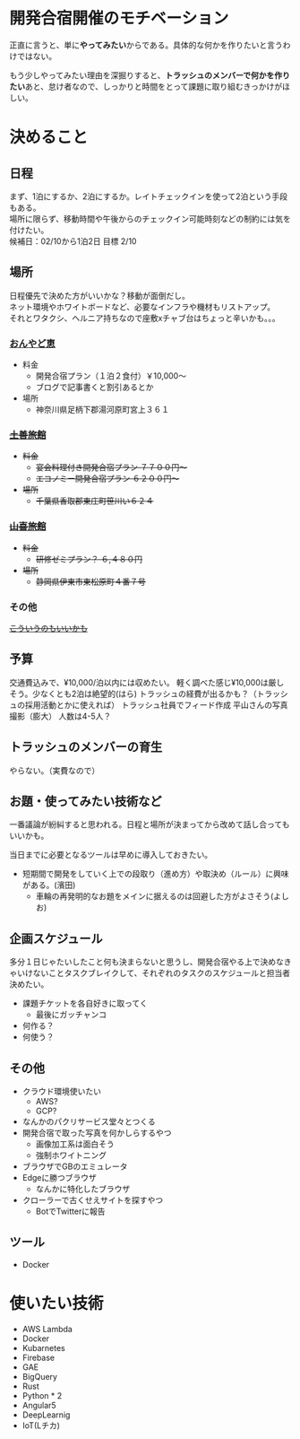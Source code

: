 # 開発合宿開催のモチベーション
正直に言うと、単に**やってみたい**からである。具体的な何かを作りたいと言うわけではない。

もう少しやってみたい理由を深掘りすると、**トラッシュのメンバーで何かを作りたい**あと、怠け者なので、しっかりと時間をとって課題に取り組むきっかけがほしい。


# 決めること
## 日程
まず、1泊にするか、2泊にするか。レイトチェックインを使って2泊という手段もある。  
場所に限らず、移動時間や午後からのチェックイン可能時刻などの制約には気を付けたい。  
候補日：02/10から1泊2日
目標 2/10


## 場所
日程優先で決めた方がいいかな？移動が面倒だし。  
ネット環境やホワイトボードなど、必要なインフラや機材もリストアップ。  
それとワタクシ、ヘルニア持ちなので座敷xチャブ台はちょっと辛いかも。。。

### [おんやど恵](http://www.onyadomegumi.co.jp/plan3_lp/)
* 料金
  - 開発合宿プラン（１泊２食付）￥10,000～
  - ブログで記事書くと割引あるとか
* 場所
  - 神奈川県足柄下郡湯河原町宮上３６１

### ~~[土善旅館](http://www.dozenryokan.com/)~~
* ~~料金~~
  - ~~宴会料理付き開発合宿プラン ７７００円～~~
  - ~~エコノミー開発合宿プラン  ６２００円～~~
* ~~場所~~
  - ~~千葉県香取郡東庄町笹川い６２４~~

### ~~[山喜旅館](http://www.ito-yamaki.jp/index.html)~~
* ~~料金~~
  - ~~研修ゼミプラン？  ６,４８０円~~
* ~~場所~~
  - ~~静岡県伊東市東松原町４番７号~~

### その他
~~[こういうのもいいかも](http://marumo.net/gasshuku-plan001/)~~


## 予算
交通費込みで、¥10,000/泊以内には収めたい。
軽く調べた感じ¥10,000は厳しそう。少なくとも2泊は絶望的(はら)
トラッシュの経費が出るかも？（トラッシュの採用活動とかに使えれば）
トラッシュ社員でフィード作成
平山さんの写真撮影（膨大）
人数は4-5人？


## トラッシュのメンバーの育生
やらない。（実費なので）


## お題・使ってみたい技術など
一番議論が紛糾すると思われる。日程と場所が決まってから改めて話し合ってもいいかも。

当日までに必要となるツールは早めに導入しておきたい。
* 短期間で開発をしていく上での段取り（進め方）や取決め（ルール）に興味がある。(濱田)
  - 車輪の再発明的なお題をメインに据えるのは回避した方がよさそう(よしお)


## 企画スケジュール
多分１日じゃたいしたこと何も決まらないと思うし、開発合宿やる上で決めなきゃいけないことタスクブレイクして、それぞれのタスクのスケジュールと担当者決めたい。
* 課題チケットを各自好きに取ってく
  - 最後にガッチャンコ
* 何作る？
* 何使う？


## その他
* クラウド環境使いたい
  - AWS?
  - GCP?
* なんかのパクリサービス堂々とつくる
* 開発合宿で取った写真を何かしらするやつ
  - 画像加工系は面白そう
  - 強制ホワイトニング
* ブラウザでGBのエミュレータ
* Edgeに勝つブラウザ
  - なんかに特化したブラウザ
* クローラーで古くせえサイトを探すやつ
  - BotでTwitterに報告


## ツール
* Docker

# 使いたい技術
* AWS Lambda
* Docker
* Kubarnetes
* Firebase
* GAE
* BigQuery
* Rust
* Python * 2
* Angular5
* DeepLearnig
* IoT(Lチカ)
